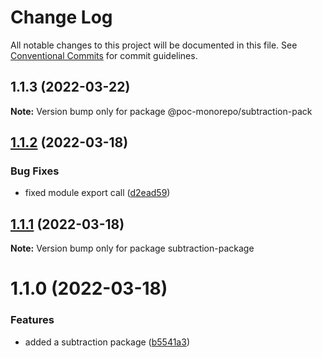 # Change Log

All notable changes to this project will be documented in this file.
See [Conventional Commits](https://conventionalcommits.org) for commit guidelines.

## 1.1.3 (2022-03-22)

**Note:** Version bump only for package @poc-monorepo/subtraction-pack





## [1.1.2](https://github.com/mandyHellz/poc-monorepo/compare/subtraction-package@1.1.1...subtraction-package@1.1.2) (2022-03-18)


### Bug Fixes

* fixed module export call ([d2ead59](https://github.com/mandyHellz/poc-monorepo/commit/d2ead59ff9a0945f1193df99151405486fab7da7))





## [1.1.1](https://github.com/mandyHellz/poc-monorepo/compare/subtraction-package@1.1.0...subtraction-package@1.1.1) (2022-03-18)

**Note:** Version bump only for package subtraction-package





# 1.1.0 (2022-03-18)


### Features

* added a subtraction package ([b5541a3](https://github.com/mandyHellz/poc-monorepo/commit/b5541a3bb399e0fcdd92f33ee1d9a207509452c4))
